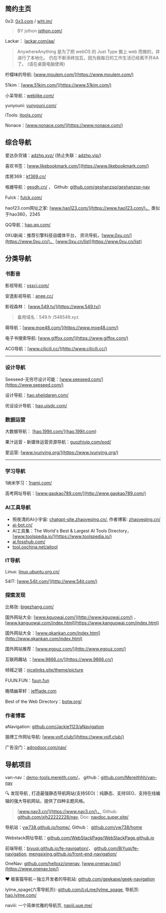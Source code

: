 ## 简约主页

0x3: [0x3.com](https://0x3.com)  / [wht.im/](https://wht.im/)  

> BY jsthon [jsthon.com/](https://jsthon.com/)

Lackar： [lackar.com/aa/](http://lackar.com/aa/)

> AnywhereAnything 是为了把 webOS 的 Just Type 搬上 web 而做的，并进行了本地化。 仍在不断添砖加瓦，因为我每日的工作生活已经离不开AA了。 (请在桌面电脑使用)

柠檬味的导航: [www.moulem.com/](https://www.moulem.com/)

51kim：[www.51kim.com/](https://www.51kim.com/)

小呆导航：[webjike.com/](https://webjike.com/)

yunyouni: [yunyouni.com/](https://yunyouni.com/)

iTools: [itools.com/](http://itools.com/)

Nonace：[www.nonace.com/](https://www.nonace.com/)

## 综合导航

爱达杂货铺：[adzhp.xyz/](https://adzhp.xyz/) (防止失联：[adzhp.vip/](https://adzhp.vip/))

喜欢书签：[www.likebookmark.com/](https://www.likebookmark.com/)

库房369：[kf369.cn/](https://kf369.cn/)

格姗导航：[gesdh.cn/](https://gesdh.cn/)  ， Github: [github.com/geshanzsq/geshanzsq-nav](https://github.com/geshanzsq/geshanzsq-nav)

Fulck：[fulck.com/](https://fulck.com/)

hao123.com网址之家: [www.hao123.com/](https://www.hao123.com/)， 类似于hao360，2345

QQ导航：[hao.qq.com/](https://hao.qq.com/)

0XU新闻：推荐引擎科技自媒体平台， 资讯导航，[www.0xu.cn/](https://www.0xu.cn/)， [www.0xu.cn/list](https://www.0xu.cn/list)

## 分类导航

### 书影音

影视导航：[ysscj.com/](https://ysscj.com/)

安逸影视导航：[anee.cc/](https://anee.cc/)

影视森林： [www.549.tv/](https://www.549.tv/)

> 备用域名：549.fr /548549.xyz

萌导航：[www.moe48.com/](https://www.moe48.com/)

电子书搜索导航: [www.giffox.com/](https://www.giffox.com/)

ACG导航：[www.cilicili.cc/](http://www.cilicili.cc/)

----

### 设计导航

Seeseed-无穷尽设计可能：[www.seeseed.com/](https://www.seeseed.com/)

设计导航：[hao.shejidaren.com/](http://hao.shejidaren.com/)

优设设计导航：[hao.uisdc.com/](https://hao.uisdc.com/)

### 数据运营

大数据导航： [[hao.199it.com/](http://hao.199it.com/)]([hao.199it.com](http://hao.199it.com))

果汁运营 - 新媒体运营资源导航：[guozhivip.com/pod/](http://guozhivip.com/pod/)

爱运营: [www.iyunying.org/](https://www.iyunying.org/)

----

### 学习导航

1纳米学习：[1nami.com/](http://1nami.com/)

高考网址导航：[www.gaokao789.com/](http://www.gaokao789.com/)

### AI工具导航

- 照夜清的AI小宇宙: [chatgpt-site.zhaoyeqing.cn/](https://chatgpt-site.zhaoyeqing.cn/), 作者博客: [zhaoyeqing.cn/](https://zhaoyeqing.cn/)
- [ai-bot.cn/](https://ai-bot.cn/)
- AI工具集：The World's Best & Largest AI Tools Directory，[www.toolspedia.io/](https://www.toolspedia.io/)
- [ai.fosshub.com/](https://ai.fosshub.com/)
- [tool.oschina.net/aitool](https://tool.oschina.net/aitool)

### IT导航

Linux: [linux.ubuntu.org.cn/](https://linux.ubuntu.org.cn/)

54IT: [www.54it.com/](http://www.54it.com/)

### 探索发现

比格张: [bigezhang.com/](https://bigezhang.com/)

国外网站大全: [www.kguowai.com/](http://www.kguowai.com/) 、[www.kanguowai.com/index.html](https://www.kanguowai.com/index.html)

国外网站大全：[www.qkankan.com/index.html](http://www.qkankan.com/index.html)

国外网站推荐：[www.egouz.com/](http://www.egouz.com/)

互联网趣站 ：[www.9866.cn/](https://www.9866.cn/)

倾城之链：[nicelinks.site/theme/picture](https://nicelinks.site/theme/picture)

FUUN.FUN：[fuun.fun](https://fuun.fun)

晚晴幽草轩：[jeffjade.com](https://jeffjade.com)

Best of the Web Directory：[botw.org/](https://botw.org/)

### 作者博客

aNavigation: [github.com/Jackie1123/aNavigation](https://github.com/Jackie1123/aNavigation)

狼牌工作网址导航: [www.volf.club/](https://www.volf.club/)

广告没门：[adnodoor.com/nav/](https://adnodoor.com/nav/)

## 导航项目

van-nav：[demo-tools.mereith.com/](https://demo-tools.mereith.com/)， github：[github.com/Mereithhh/van-nav](https://github.com/Mereithhh/van-nav)

🔍 发现导航 , 打造最强静态导航网站(支持SEO)：纯静态、支持SEO、支持在线编辑的强大导航网站，提供了四种主题风格。

> [www.nav3.cn/](https://www.nav3.cn/)， Github: [github.com/xjh22222228/nav](https://github.com/xjh22222228/nav), Doc: [navdoc.super.site/](https://navdoc.super.site/)

导航站：[yw738.github.io/home/](https://yw738.github.io/home/), Github： [github.com/yw738/home](https://github.com/yw738/home)

Webstack网址导航：[github.com/WebStackPage/WebStackPage.github.io](https://github.com/WebStackPage/WebStackPage.github.io)

前端导航：[biyuqi.github.io/fe-navigation/](https://biyuqi.github.io/fe-navigation/)， [github.com/BiYuqi/fe-navigation](https://github.com/BiYuqi/fe-navigation), [mengsixing.github.io/front-end-navigation/](https://mengsixing.github.io/front-end-navigation/)

OneNav: [github.com/helloxz/onenav](https://github.com/helloxz/onenav), [www.onenav.top/](https://www.onenav.top/)

❤️ 极客猿导航－独立开发者的导航站: [github.com/geekape/geek-navigation](https://github.com/geekape/geek-navigation)

lylme_spage(六零导航页): [github.com/LyLme/lylme_spage](https://github.com/LyLme/lylme_spage), 导航页: [hao.lylme.com/](https://hao.lylme.com/)

naviii: 一个简单优雅的导航页, [naviii.uue.me/](https://naviii.uue.me/)